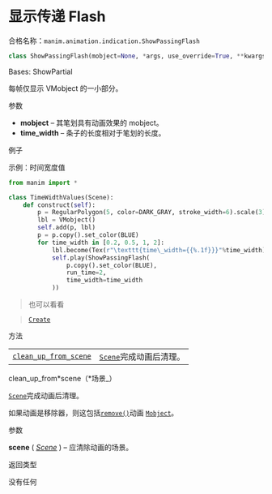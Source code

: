 # 显示传递 Flash 

合格名称：`manim.animation.indication.ShowPassingFlash`

```py
class ShowPassingFlash(mobject=None, *args, use_override=True, **kwargs)
```

Bases: ShowPartial

每帧仅显示 VMobject 的一小部分。

参数

- **mobject** – 其笔划具有动画效果的 mobject。
- **time_width** – 条子的长度相对于笔划的长度。

例子

示例：时间宽度值

```py
from manim import *

class TimeWidthValues(Scene):
    def construct(self):
        p = RegularPolygon(5, color=DARK_GRAY, stroke_width=6).scale(3)
        lbl = VMobject()
        self.add(p, lbl)
        p = p.copy().set_color(BLUE)
        for time_width in [0.2, 0.5, 1, 2]:
            lbl.become(Tex(r"\texttt{time\_width={{%.1f}}}"%time_width))
            self.play(ShowPassingFlash(
                p.copy().set_color(BLUE),
                run_time=2,
                time_width=time_width
            ))
```

> 也可以看看

> [`Create`]()

方法

|||
|-|-|
[`clean_up_from_scene`]()|[`Scene`]()完成动画后清理。



clean_up_from*scene（*场景\_）

[`Scene`]()完成动画后清理。

如果动画是移除器，则这包括[`remove()`]()动画 [`Mobject`]()。

参数

**scene** ( [_Scene_]() ) – 应清除动画的场景。

返回类型

没有任何
